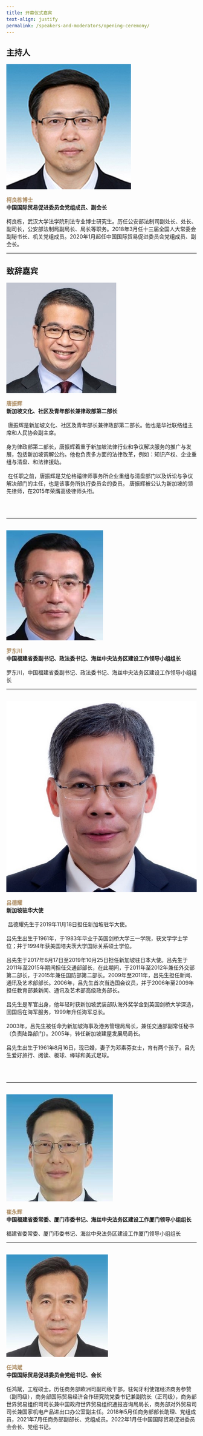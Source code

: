 ```yaml
---
title: 开幕仪式嘉宾
text-align: justify
permalink: /speakers-and-moderators/opening-ceremony/
---
```


<style> 
.content img {
  max-width: 200px;
  margin-left: 0;
  }

.speaker-name {
  color: #AC8B60;
}
</style>

## 主持人
<div class="sgds-container">
  <div class="row is-desktop">
    <div class="col is-10-mobile is-10-tablet is-3-desktop is-3-widescreen is-3-fullhd">
    <img src="/images/speakers-opening-ke liangdong.jpg" alt="Photo of Ke Liangdong"> 
    </div>
    <div class="col">
    <p>
    <b class="speaker-name">柯良栋博士 </b><br>
    <b>中国国际贸易促进委员会党组成员、副会长 </b><br> <br> 
    柯良栋，武汉大学法学院刑法专业博士研究生。历任公安部法制司副处长、处长、副司长，公安部法制局副局长、局长等职务。2018年3月任十三届全国人大常委会副秘书长、机关党组成员。2020年1月起任中国国际贸易促进委员会党组成员、副会长。
    </p>
    </div>
  </div>
  </div>
  <hr>

## 致辞嘉宾

<div class="sgds-container">
  <div class="row is-desktop">
    <div class="col is-10-mobile is-10-tablet is-3-desktop is-3-widescreen is-3-fullhd">
    <img src="/images/speakers-opening-Minister Edwin Tong2.jpg" alt="Photo of Minister Edwin Tong"> 
    </div>
    <div class="col">
    <p>
    <b class="speaker-name">唐振辉</b><br>
    <b>新加坡文化、社区及青年部长兼律政部第二部长</b><br> <br> 
  唐振辉是新加坡文化、社区及青年部长兼律政部第二部长。他也是华社联络组主席和人民协会副主席。 <br> <br>
   身为律政部第二部长，唐振辉着重于新加坡法律行业和争议解决服务的推广与发展，包括新加坡调解公约。他也负责多方面的法律改革，例如：知识产权、企业重组与清盘、和法律援助。 <br> <br>
  在任职之前，唐振辉是艾伦格禧律师事务所企业重组与清盘部门以及诉讼与争议解决部门的主任，也是该事务所执行委员会的委员。 唐振辉被公认为新加坡的领先律师，在2015年荣膺高级律师头衔。 
    </p>
    </div>
  </div>
 <hr>
 <br>
 
 <div class="row is-desktop">
    <div class="col is-10-mobile is-10-tablet is-3-desktop is-3-widescreen is-3-fullhd">
    <img src="/images/speakers-opening-luo dongchuan.jpg" alt="Photo of Luo Dongchuan"> 
    </div>
    <div class="col">
    <p>
    <b class="speaker-name">罗东川 </b><br>
    <b>中国福建省委副书记、政法委书记、海丝中央法务区建设工作领导小组组长 </b> <br><br>
    罗东川，中国福建省委副书记、政法委书记、海丝中央法务区建设工作领导小组组长
    </p>
    </div>
  </div>
<hr>
<br>

  <div class="row is-desktop">
    <div class="col is-10-mobile is-10-tablet is-3-desktop is-3-widescreen is-3-fullhd">
    <img src="/images/speakers-opening-Lui Tuck Yew.jpg" alt="Photo of Lui Tuck Yew"> 
    </div>
    <div class="col">
    <p>
    <b class="speaker-name">吕德耀</b><br>
    <b>新加坡驻华大使</b><br> <br> 
  吕德耀先生于2019年11月18日担任新加坡驻华大使。 <br><br>
吕先生出生于1961年，于1983年毕业于英国剑桥大学三一学院，获文学学士学位；并于1994年获美国塔夫茨大学国际关系硕士学位。 <br><br>
吕先生于2017年6月17日至2019年10月25日担任新加坡驻日本大使。吕先生于2011年至2015年期间担任交通部部长，在此期间，于2011年至2012年兼任外交部第二部长，于2015年兼任国防部第二部长。2009年至2011年，吕先生担任新闻、通讯及艺术部部长。2006年，吕先生首次当选国会议员，并于2006年至2009年担任教育部兼新闻、通讯及艺术部高级政务部长。 <br><br>
吕先生是军官出身，他年轻时获新加坡武装部队海外奖学金到英国剑桥大学深造，回国后在海军服务，1999年升任海军总长。<br><br> 
2003年，吕先生被任命为新加坡海事及港务管理局局长，兼任交通部副常任秘书（负责陆路部门）。2005年，转任新加坡建屋发展局局长。 <br><br>
吕先生出生于1961年8月16日，现已婚，妻子为邓素芬女士，育有两个孩子。吕先生爱好旅行、阅读、板球、棒球和美式足球。
    </p>
    </div>
  </div>
<hr>
<br>

 <div class="row is-desktop">
    <div class="col is-10-mobile is-10-tablet is-3-desktop is-3-widescreen is-3-fullhd">
    <img src="/images/speakers-opening-cui yonghui.jpg" alt="Photo of Cui Yonghui"> 
    </div>
    <div class="col">
    <p>
    <b class="speaker-name">崔永辉 </b><br>
    <b>中国福建省委常委、厦门市委书记、海丝中央法务区建设工作厦门领导小组组长 </b> <br><br>
    福建省委常委、厦门市委书记、海丝中央法务区建设工作厦门领导小组组长
    </p>
    </div>
  </div>

<hr>
<br>

<div class="row is-desktop">
    <div class="col is-10-mobile is-10-tablet is-3-desktop is-3-widescreen is-3-fullhd">
    <img src="/images/speakers-opening-ren hongbin.jpg" alt="Photo of Ren Hongbin"> 
    </div>
    <div class="col">
    <p>
    <b class="speaker-name">任鸿斌 </b><br>
    <b>中国国际贸易促进委员会党组书记、会长 </b><br><br>
    任鸿斌，工程硕士。历任商务部欧洲司副司级干部，驻匈牙利使馆经济商务参赞（副司级），商务部国际贸易经济合作研究院党委书记兼副院长（正司级），商务部世界贸易组织司司长兼中国政府世界贸易组织通报咨询局局长，商务部对外贸易司司长兼国家机电产品进出口办公室副主任。2018年5月任商务部部长助理、党组成员，2021年7月任商务部副部长、党组成员。2022年1月任中国国际贸易促进委员会会长、党组书记。
    </p>
    </div>
  </div>
 </div>

